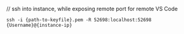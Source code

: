 // ssh into instance, while exposing remote port for remote VS Code
```
ssh -i {path-to-keyfile}.pem -R 52698:localhost:52698 {Username}@{instance-ip}
```
